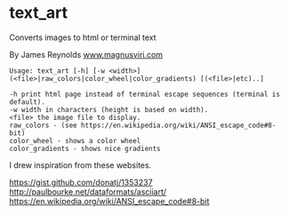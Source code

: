 # text_art

Converts images to html or terminal text

By James Reynolds
www.magnusviri.com

    Usage: text_art [-h] [-w <width>] (<file>|raw_colors|color_wheel|color_gradients) [(<file>|etc)..]

    -h print html page instead of terminal escape sequences (terminal is default).
    -w width in characters (height is based on width).
    <file> the image file to display.
    raw_colors - (see https://en.wikipedia.org/wiki/ANSI_escape_code#8-bit)
    color_wheel - shows a color wheel
    color_gradients - shows nice gradients

I drew inspiration from these websites.

https://gist.github.com/donatj/1353237
http://paulbourke.net/dataformats/asciiart/
https://en.wikipedia.org/wiki/ANSI_escape_code#8-bit
